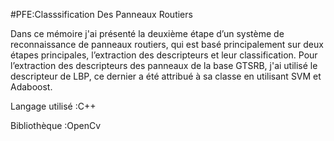 #PFE:Classsification Des Panneaux Routiers

Dans ce mémoire j'ai présenté la deuxième étape d’un système de reconnaissance de
panneaux routiers, qui est basé principalement sur deux étapes principales, l’extraction
des descripteurs et leur classification.
Pour l’extraction des descripteurs des panneaux de la base GTSRB, j'ai utilisé le descripteur de LBP, 
ce dernier a été attribué à sa classe en utilisant SVM et Adaboost.

Langage utilisé :C++

Bibliothèque :OpenCv
